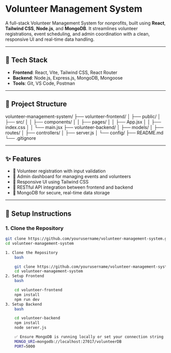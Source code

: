 # Volunteer Management System

A full-stack Volunteer Management System for nonprofits, built using **React**, **Tailwind CSS**, **Node.js**, and **MongoDB**. It streamlines volunteer registrations, event scheduling, and admin coordination with a clean, responsive UI and real-time data handling.

---

## 🚀 Tech Stack

- **Frontend**: React, Vite, Tailwind CSS, React Router
- **Backend**: Node.js, Express.js, MongoDB, Mongoose
- **Tools**: Git, VS Code, Postman

---

## 📁 Project Structure

volunteer-management-system/ ├── volunteer-frontend/ │ ├── public/ │ ├── src/ │ │ ├── components/ │ │ ├── pages/ │ │ ├── App.jsx │ │ ├── index.css │ │ └── main.jsx ├── volunteer-backend/ │ ├── models/ │ ├── routes/ │ ├── controllers/ │ ├── server.js │ └── config/ ├── README.md └── .gitignore


---

## ✨ Features

- 📝 Volunteer registration with input validation
- 📅 Admin dashboard for managing events and volunteers
- 📱 Responsive UI using Tailwind CSS
- 🔗 RESTful API integration between frontend and backend
- 🔐 MongoDB for secure, real-time data storage

---

## 🔧 Setup Instructions
### 1. Clone the Repository

```bash
git clone https://github.com/yourusername/volunteer-management-system.git
cd volunteer-management-system

1. Clone the Repository
    bash

    git clone https://github.com/yourusername/volunteer-management-system.git
    cd volunteer-management-system
2. Setup Frontend
    bash

    cd volunteer-frontend
    npm install
    npm run dev
3. Setup Backend
    bash

    cd volunteer-backend
    npm install
    node server.js

    ✅ Ensure MongoDB is running locally or set your connection string in a .env file:
    MONGO_URI=mongodb://localhost:27017/volunteerDB
    PORT=5000